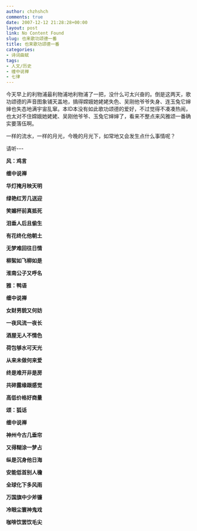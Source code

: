 ```yaml
---
author: chzhshch
comments: true
date: 2007-12-12 21:28:28+00:00
layout: post
link: No Content Found
slug: 也来歌功颂德一番
title: 也来歌功颂德一番
categories:
- 诗词曲赋
tags:
- 人文/历史
- 缠中说禅
- 七律
---
```


			

今天早上的利物浦最利物浦地利物浦了一把，没什么可太兴奋的。倒是这两天，歌功颂德的声音图象铺天盖地，搞得嫦娥她姥姥失色、吴刚他爷爷失身、连玉兔它婶婶也失态地满宇宙乱窜。本ID本没有如此歌功颂德的爱好，不过觉得不凑凑热闹，也太对不住嫦娥她姥姥、吴刚他爷爷、玉兔它婶婶了，看来不整点来风雅颂一番确实要落伍啊。

一样的流水，一样的月光，今晚的月光下，如常地又会发生点什么事情呢？

请听---

**风：鸡言**

**缠中说禅**

**华灯掩月映天明**

**绿艳红芳几送迎**

**笑媚杯前真抵死**

**泪垂人后且偷生**

**有花终化他朝土**

**无梦难回往日情**

**柳絮如飞柳如是**

**淮南公子又呼名**

**雅：鸭语**

**缠中说禅**

**女财男貌又何妨**

**一夜风流一夜长**

**酒屋无人不情色**

**荷包够水可天光**

**从来未做何来爱**

**终是难开非是房**

**共碎露缘跟感觉**

**高低价格好商量**

**颂：狐话**

**缠中说禅**

**神州今古几垂帘**

**又得糊涂一梦占**

**纵是沉身他日海**

**安能低首别人檐**

**全球化下多风雨**

**万国旗中少斧镰**

**冷眼尘寰神鬼戏**

**咖啡饮罢饮毛尖**
